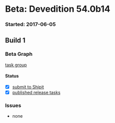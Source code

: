 # Beta: Devedition 54.0b14

### Started: 2017-06-05

## Build 1

### Beta Graph
[task group](https://tools.taskcluster.net/push-inspector/#/TTRsumpDRPuY0nAOG2LXfw)


#### Status
- [x] [submit to Shipit](https://wiki.mozilla.org/Release:Release_Automation_on_Mercurial:Starting_a_Release#Submit_to_Ship_It)
- [x] [published release tasks](../how-tos/relpro.md#3-publish-release)

### Issues
- none


